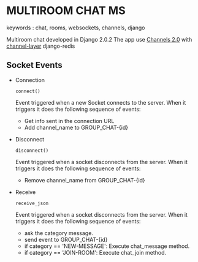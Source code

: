 # MULTIROOM CHAT MS

keywords : chat, rooms, websockets, channels, django

Multiroom chat developed in Django 2.0.2
The app use [Channels 2.0](https://channels.readthedocs.io/en/latest/) with [channel-layer](https://channels.readthedocs.io/en/latest/topics/channel_layers.html) django-redis

## Socket Events
* Connection
  ```
  connect()
  ```
  Event triggered when a new Socket connects to the server. When it triggers it does the following sequence of events:
  * Get info sent in the connection URL
  * Add channel_name to GROUP_CHAT-{id}
  

* Disconnect
  ```
  disconnect()
  ```
  Event triggered when a socket disconnects from the server. When it triggers it does the following sequence of events:
  * Remove channel_name from GROUP_CHAT-{id}
  
  
* Receive
  ```
  receive_json
  ```
  Event triggered when a socket disconnects from the server. When it triggers it does the following sequence of events:
  * ask the category message.
  * send event to GROUP_CHAT-{id} 
  * if category == 'NEW-MESSAGE': Execute chat_message method.
  * if category == 'JOIN-ROOM': Execute chat_join method.
  
